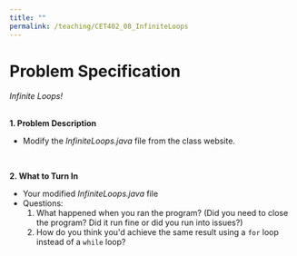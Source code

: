 ```yaml
---
title: ""
permalink: /teaching/CET402_08_InfiniteLoops
---
```


# Problem Specification
*Infinite Loops!*
<br/>
<br/>

__1. Problem Description__

- Modify the *InfiniteLoops.java* file from the class website.

<br />

__2. What to Turn In__

- Your modified *InfiniteLoops.java* file
- Questions:
    1. What happened when you ran the program? (Did you need to close the program? Did it run fine or did you run into issues?)
    2. How do you think you'd achieve the same result using a ```for``` loop instead of a ```while``` loop?
